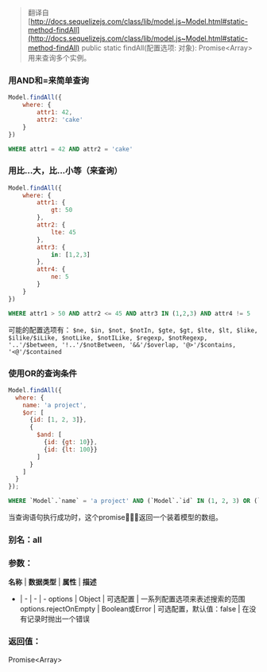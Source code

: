 > 翻译自 [http://docs.sequelizejs.com/class/lib/model.js~Model.html#static-method-findAll](http://docs.sequelizejs.com/class/lib/model.js~Model.html#static-method-findAll)
> public static findAll(配置选项: 对象): Promise<Array<Model>>
用来查询多个实例。

### 用AND和=来简单查询

```js
Model.findAll({
	where: {
		attr1: 42,
		attr2: 'cake'
	}
})
```

```sql
WHERE attr1 = 42 AND attr2 = 'cake'
```

### 用比...大，比...小等（来查询）

```js
Model.findAll({
	where: {
		attr1: {
			gt: 50
		},
		attr2: {
			lte: 45
		},
		attr3: {
			in: [1,2,3]
		},
		attr4: {
			ne: 5
		}
	}
})
```

```sql
WHERE attr1 > 50 AND attr2 <= 45 AND attr3 IN (1,2,3) AND attr4 != 5
```

可能的配置选项有： `$ne, $in, $not, $notIn, $gte, $gt, $lte, $lt, $like, $ilike/$iLike, $notLike, $notILike, $regexp, $notRegexp, '..'/$between, '!..'/$notBetween, '&&'/$overlap, '@>'/$contains, '<@'/$contained`

### 使用OR的查询条件

```js
Model.findAll({
  where: {
	name: 'a project',
	$or: [
	  {id: [1, 2, 3]},
	  {
		$and: [
		  {id: {gt: 10}},
		  {id: {lt: 100}}
		]
	  }
	]
  }
});
```

```sql
WHERE `Model`.`name` = 'a project' AND (`Model`.`id` IN (1, 2, 3) OR (`Model`.`id` > 10 AND `Model`.`id` < 100));
```

当查询语句执行成功时，这个promise返回一个装着模型的数组。

### 别名：all

### 参数：

**名称** | **数据类型** | **属性** | **描述**
- | - | - | -
options	| Object | 可选配置 | 一系列配置选项来表述搜索的范围
options.rejectOnEmpty | Boolean或Error | 可选配置，默认值：false | 在没有记录时抛出一个错误

### 返回值：
Promise<Array<Model>>